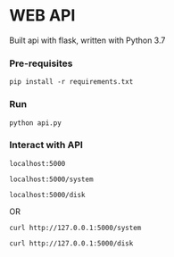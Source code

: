 # WEB API

Built api with flask, written with Python 3.7

### Pre-requisites

`pip install -r requirements.txt`

### Run

`python api.py`

### Interact with API

`localhost:5000`

`localhost:5000/system`

`localhost:5000/disk`

OR

`curl http://127.0.0.1:5000/system`

`curl http://127.0.0.1:5000/disk`